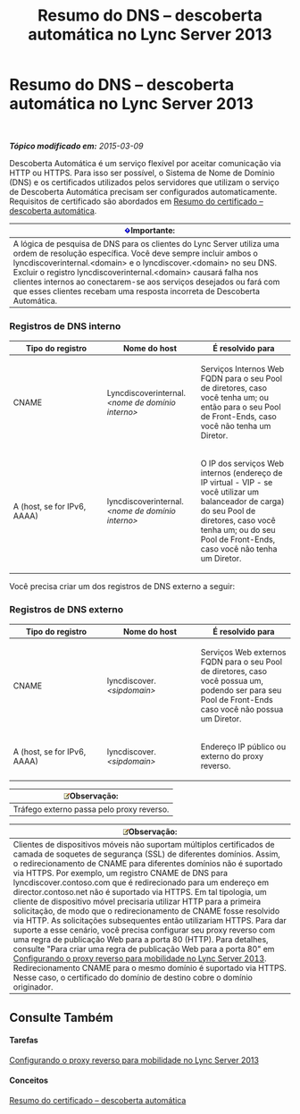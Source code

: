 ﻿---
title: Resumo do DNS – descoberta automática no Lync Server 2013
TOCTitle: Resumo do DNS – descoberta automática no Lync Server 2013
ms:assetid: b336a2ae-0e58-4b74-b606-aedbbd411587
ms:mtpsurl: https://technet.microsoft.com/pt-br/library/JJ945644(v=OCS.15)
ms:contentKeyID: 52057713
ms.date: 05/19/2016
mtps_version: v=OCS.15
ms.translationtype: HT
---

# Resumo do DNS – descoberta automática no Lync Server 2013

 

_**Tópico modificado em:** 2015-03-09_

Descoberta Automática é um serviço flexível por aceitar comunicação via HTTP ou HTTPS. Para isso ser possível, o Sistema de Nome de Domínio (DNS) e os certificados utilizados pelos servidores que utilizam o serviço de Descoberta Automática precisam ser configurados automaticamente. Requisitos de certificado são abordados em [Resumo do certificado – descoberta automática](lync-server-2013-certificate-summary-autodiscover.md).

<table>
<thead>
<tr class="header">
<th><img src="images/Gg425939.important(OCS.15).gif" title="important" alt="important" />Importante:</th>
</tr>
</thead>
<tbody>
<tr class="odd">
<td>A lógica de pesquisa de DNS para os clientes do Lync Server utiliza uma ordem de resolução específica. Você deve sempre incluir ambos o lyncdiscoverinternal.&lt;domain&gt; e o lyncdiscover.&lt;domain&gt; no seu DNS. Excluir o registro lyncdiscoverinternal.&lt;domain&gt; causará falha nos clientes internos ao conectarem-se aos serviços desejados ou fará com que esses clientes recebam uma resposta incorreta de Descoberta Automática.</td>
</tr>
</tbody>
</table>


### Registros de DNS interno

<table>
<colgroup>
<col style="width: 33%" />
<col style="width: 33%" />
<col style="width: 33%" />
</colgroup>
<thead>
<tr class="header">
<th>Tipo do registro</th>
<th>Nome do host</th>
<th>É resolvido para</th>
</tr>
</thead>
<tbody>
<tr class="odd">
<td><p>CNAME</p></td>
<td><p>Lyncdiscoverinternal.<em>&lt;nome de domínio interno&gt;</em></p></td>
<td><p>Serviços Internos Web FQDN para o seu Pool de diretores, caso você tenha um; ou então para o seu Pool de Front-Ends, caso você não tenha um Diretor.</p></td>
</tr>
<tr class="even">
<td><p>A (host, se for IPv6, AAAA)</p></td>
<td><p>lyncdiscoverinternal.<em>&lt;nome de domínio interno&gt;</em></p></td>
<td><p>O IP dos serviços Web internos (endereço de IP virtual - VIP - se você utilizar um balanceador de carga) do seu Pool de diretores, caso você tenha um; ou do seu Pool de Front-Ends, caso você não tenha um Diretor.</p></td>
</tr>
</tbody>
</table>


Você precisa criar um dos registros de DNS externo a seguir:

### Registros de DNS externo

<table>
<colgroup>
<col style="width: 33%" />
<col style="width: 33%" />
<col style="width: 33%" />
</colgroup>
<thead>
<tr class="header">
<th>Tipo do registro</th>
<th>Nome do host</th>
<th>É resolvido para</th>
</tr>
</thead>
<tbody>
<tr class="odd">
<td><p>CNAME</p></td>
<td><p>lyncdiscover.<em>&lt;sipdomain&gt;</em></p></td>
<td><p>Serviços Web externos FQDN para o seu Pool de diretores, caso você possua um, podendo ser para seu Pool de Front-Ends caso você não possua um Diretor.</p></td>
</tr>
<tr class="even">
<td><p>A (host, se for IPv6, AAAA)</p></td>
<td><p>lyncdiscover.<em>&lt;sipdomain&gt;</em></p></td>
<td><p>Endereço IP público ou externo do proxy reverso.</p></td>
</tr>
</tbody>
</table>


<table>
<thead>
<tr class="header">
<th><img src="images/Gg425756.note(OCS.15).gif" title="note" alt="note" />Observação:</th>
</tr>
</thead>
<tbody>
<tr class="odd">
<td>Tráfego externo passa pelo proxy reverso.</td>
</tr>
</tbody>
</table>


<table>
<thead>
<tr class="header">
<th><img src="images/Gg425756.note(OCS.15).gif" title="note" alt="note" />Observação:</th>
</tr>
</thead>
<tbody>
<tr class="odd">
<td>Clientes de dispositivos móveis não suportam múltiplos certificados de camada de soquetes de segurança (SSL) de diferentes domínios. Assim, o redirecionamento de CNAME para diferentes domínios não é suportado via HTTPS. Por exemplo, um registro CNAME de DNS para lyncdiscover.contoso.com que é redirecionado para um endereço em director.contoso.net não é suportado via HTTPS. Em tal tipologia, um cliente de dispositivo móvel precisaria utilizar HTTP para a primeira solicitação, de modo que o redirecionamento de CNAME fosse resolvido via HTTP. As solicitações subsequentes então utilizariam HTTPS. Para dar suporte a esse cenário, você precisa configurar seu proxy reverso com uma regra de publicação Web para a porta 80 (HTTP). Para detalhes, consulte &quot;Para criar uma regra de publicação Web para a porta 80&quot; em <a href="lync-server-2013-configuring-the-reverse-proxy-for-mobility.md">Configurando o proxy reverso para mobilidade no Lync Server 2013</a>. Redirecionamento CNAME para o mesmo domínio é suportado via HTTPS. Nesse caso, o certificado do domínio de destino cobre o domínio originador.</td>
</tr>
</tbody>
</table>


## Consulte Também

#### Tarefas

[Configurando o proxy reverso para mobilidade no Lync Server 2013](lync-server-2013-configuring-the-reverse-proxy-for-mobility.md)  

#### Conceitos

[Resumo do certificado – descoberta automática](lync-server-2013-certificate-summary-autodiscover.md)

